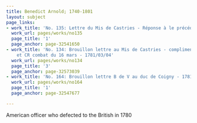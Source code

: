 ```yaml
---
title: Benedict Arnold; 1740-1801
layout: subject
page_links:
- work_title: 'No. 135: Lettre du Mis de Castries - Réponse à le précédente - 1781/07/15'
  work_url: pages/works/no135
  page_title: '1'
  page_anchor: page-32541650
- work_title: 'No. 134: Brouillon lettre au Mis de Castries - compliment pour nomination
    et CR combat du 16 mars - 1781/03/04'
  work_url: pages/works/no134
  page_title: '3'
  page_anchor: page-32573039
- work_title: 'No. 164: Brouillon lettre B de V au duc de Coigny - 1781/02'
  work_url: pages/works/no164
  page_title: '1'
  page_anchor: page-32547677

---
```

<p>American officer who defected to the British in 1780</p>